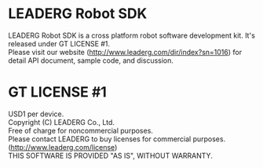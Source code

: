 LEADERG Robot SDK
=================
LEADERG Robot SDK is a cross platform robot software development kit. It's released under GT LICENSE #1.  
Please visit our website (http://www.leaderg.com/dir/index?sn=1016) for detail API document, sample code, and discussion.   
  
GT LICENSE #1
=======
USD1 per device.  
Copyright (C) LEADERG Co., Ltd.  
Free of charge for noncommercial purposes.  
Please contact LEADERG to buy licenses for commercial purposes. (http://www.leaderg.com/license)  
THIS SOFTWARE IS PROVIDED "AS IS", WITHOUT WARRANTY.  
